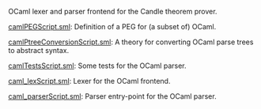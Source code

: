 OCaml lexer and parser frontend for the Candle theorem prover.

[camlPEGScript.sml](camlPEGScript.sml):
Definition of a PEG for (a subset of) OCaml.

[camlPtreeConversionScript.sml](camlPtreeConversionScript.sml):
A theory for converting OCaml parse trees to abstract syntax.

[camlTestsScript.sml](camlTestsScript.sml):
Some tests for the OCaml parser.

[caml_lexScript.sml](caml_lexScript.sml):
Lexer for the OCaml frontend.

[caml_parserScript.sml](caml_parserScript.sml):
Parser entry-point for the OCaml parser.
